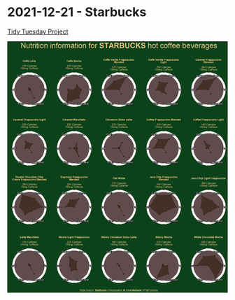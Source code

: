 # 2021-12-21 - Starbucks

[Tidy Tuesday Project](https://github.com/rfordatascience/tidytuesday/tree/master/data/2021/2021-12-21)

![](https://github.com/ncruickshank/nc_r_tidytuesday/blob/master/2021/20211221%20-%20Starbucks/Starbucks_files/figure-gfm/Starbucks%20Nutrition%20Radars-1.png)
